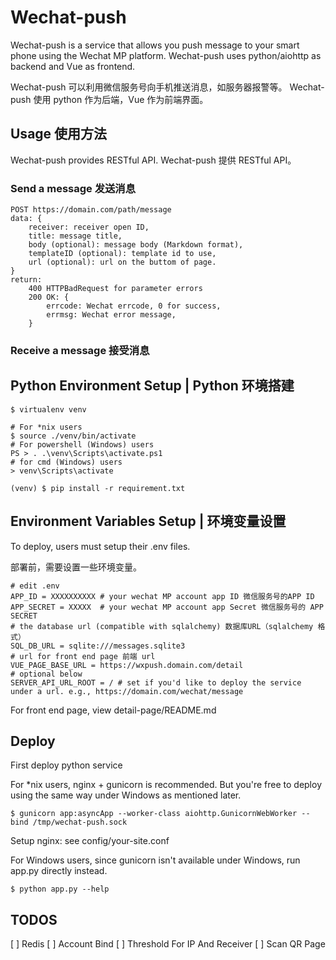 # Wechat-push

Wechat-push is a service that allows you push message to your smart phone using the Wechat MP platform.
Wechat-push uses python/aiohttp as backend and Vue as frontend.

Wechat-push 可以利用微信服务号向手机推送消息，如服务器报警等。
Wechat-push 使用 python 作为后端，Vue 作为前端界面。

## Usage 使用方法

Wechat-push provides RESTful API. Wechat-push 提供 RESTful API。

### Send a message 发送消息
```
POST https://domain.com/path/message
data: {
    receiver: receiver open ID,
    title: message title,
    body (optional): message body (Markdown format),
    templateID (optional): template id to use,
    url (optional): url on the buttom of page. 
}
return:
    400 HTTPBadRequest for parameter errors
    200 OK: {
        errcode: Wechat errcode, 0 for success,
        errmsg: Wechat error message,
    }
```

### Receive a message 接受消息


## Python Environment Setup | Python 环境搭建
```
$ virtualenv venv

# For *nix users 
$ source ./venv/bin/activate
# For powershell (Windows) users
PS > . .\venv\Scripts\activate.ps1
# for cmd (Windows) users
> venv\Scripts\activate

(venv) $ pip install -r requirement.txt
```

## Environment Variables Setup | 环境变量设置
To deploy, users must setup their .env files.

部署前，需要设置一些环境变量。

```
# edit .env
APP_ID = XXXXXXXXXX # your wechat MP account app ID 微信服务号的APP ID
APP_SECRET = XXXXX  # your wechat MP account app Secret 微信服务号的 APP SECRET
# the database url (compatible with sqlalchemy) 数据库URL（sqlalchemy 格式）
SQL_DB_URL = sqlite:///messages.sqlite3
# url for front end page 前端 url
VUE_PAGE_BASE_URL = https://wxpush.domain.com/detail
# optional below
SERVER_API_URL_ROOT = / # set if you'd like to deploy the service under a url. e.g., https://domain.com/wechat/message
```

For front end page, view detail-page/README.md

## Deploy
First deploy python service

For *nix users, nginx + gunicorn is recommended. But you're free to deploy using the same way under Windows as mentioned later.
```
$ gunicorn app:asyncApp --worker-class aiohttp.GunicornWebWorker --bind /tmp/wechat-push.sock
```

Setup nginx: see config/your-site.conf

For Windows users, since gunicorn isn't available under Windows, run app.py directly instead.
```
$ python app.py --help
```

## TODOS

[ ] Redis
[ ] Account Bind
[ ] Threshold For IP And Receiver
[ ] Scan QR Page
